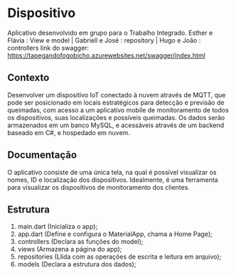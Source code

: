 # Dispositivo

Aplicativo desenvolvido em grupo para o Trabalho Integrado. Esther e Flávia : View e model | Gabriell e José : repository | Hugo e João : controllers
link do swagger:
https://tapegandofogobicho.azurewebsites.net/swagger/index.html

## Contexto

Desenvolver um dispositivo IoT conectado à nuvem através de MQTT, que pode ser posicionado em locais estratégicos para detecção e previsão de queimadas, com acesso a um aplicativo mobile de monitoramento de todos os dispositivos, suas localizações e possíveis queimadas. Os dados serão armazenados em um banco MySQL, e acessáveis através de um backend baseado em C#, e hospedado em nuvem.

## Documentação

O aplicativo consiste de uma única tela, na qual é possível visualizar os nomes, ID e localização dos dispositivos. Idealmente, é uma ferramenta para visualizar os dispositivos de monitoramento dos clientes.

## Estrutura
1. main.dart (Inicializa o app);
2. app.dart (Define e configura o MaterialApp, chama a Home Page);
3. controllers (Declara as funções do model);
4. views (Armazena a página do app);
5. repositories (Llida com as operações de escrita e leitura em arquivo);
6. models (Declara a estrutura dos dados);
